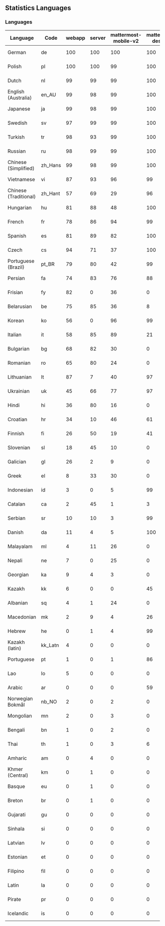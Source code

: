 ## Statistics Languages ##
###  Languages  ###
|Language|Code|webapp|server|mattermost-mobile-v2|mattermost-desktop|playbook-webapp|calls-webapp|Total|Last Modified|
|---|---|---|---|---|---|---|---|---|---|
|German|de| 100| 100| 100| 100| 0| 100| 100|2024-03-20T14:33:49.719677Z|
|Polish|pl| 100| 100| 99| 100| 0| 100| 99|2024-03-20T14:33:49.109579Z|
|Dutch|nl| 99| 99| 99| 100| 0| 100| 99|2024-03-20T14:33:45.909666Z|
|English (Australia)|en_AU| 99| 98| 99| 100| 0| 0| 99|2024-03-20T14:32:06.166921Z|
|Japanese|ja| 99| 98| 99| 100| 0| 97| 99|2024-03-20T14:33:02.246771Z|
|Swedish|sv| 97| 99| 99| 100| 0| 89| 98|2024-03-20T14:34:19.057364Z|
|Turkish|tr| 98| 93| 99| 100| 0| 100| 97|2024-03-20T14:34:25.152885Z|
|Russian|ru| 98| 99| 99| 100| 0| 68| 95|2024-03-20T14:34:04.095170Z|
|Chinese (Simplified)|zh_Hans| 99| 98| 99| 100| 0| 100| 94|2024-03-20T14:34:34.660425Z|
|Vietnamese|vi| 87| 93| 96| 99| 0| 89| 90|2024-03-20T14:34:31.379793Z|
|Chinese (Traditional)|zh_Hant| 57| 69| 29| 96| 0| 15| 87|2024-03-20T14:34:37.575088Z|
|Hungarian|hu| 81| 88| 48| 100| 0| 0| 80|2024-03-20T14:32:49.316723Z|
|French|fr| 78| 86| 94| 99| 0| 52| 79|2024-03-20T14:32:28.132457Z|
|Spanish|es| 81| 89| 82| 100| 0| 25| 78|2024-03-20T14:32:09.368884Z|
|Czech|cs| 94| 71| 37| 100| 0| 97| 78|2024-03-20T19:03:16.520709Z|
|Portuguese (Brazil)|pt_BR| 79| 80| 42| 99| 0| 89| 76|2024-03-20T14:33:55.128789Z|
|Persian|fa| 74| 83| 76| 88| 0| 0| 73|2024-03-20T14:32:18.381438Z|
|Frisian|fy| 82| 0| 36| 0| 0| 0| 72|2024-03-20T14:32:31.195358Z|
|Belarusian|be| 75| 85| 36| 8| 0| 0| 71|2024-03-20T14:31:37.961392Z|
|Korean|ko| 56| 0| 96| 99| 0| 89| 67|2024-03-20T14:33:17.238619Z|
|Italian|it| 58| 85| 89| 21| 0| 21| 67|2024-03-20T14:32:59.097775Z|
|Bulgarian|bg| 68| 82| 30| 0| 0| 0| 66|2024-03-20T14:31:40.971260Z|
|Romanian|ro| 65| 80| 24| 0| 0| 0| 63|2024-03-20T14:34:01.051266Z|
|Lithuanian|lt| 87| 7| 40| 97| 0| 80| 62|2024-03-20T14:33:26.369543Z|
|Ukrainian|uk| 45| 66| 77| 97| 0| 0| 56|2024-03-20T14:34:28.283187Z|
|Hindi|hi| 36| 80| 16| 0| 0| 0| 44|2024-03-20T14:32:42.646766Z|
|Croatian|hr| 34| 10| 46| 61| 0| 97| 35|2024-03-20T14:32:45.881379Z|
|Finnish|fi| 26| 50| 19| 41| 0| 0| 32|2024-03-20T14:32:21.546122Z|
|Slovenian|sl| 18| 45| 10| 0| 0| 0| 22|2024-03-20T14:34:10.030763Z|
|Galician|gl| 26| 2| 9| 0| 0| 0| 17|2024-03-20T14:32:34.412700Z|
|Greek|el| 8| 33| 30| 0| 0| 0| 17|2024-03-20T14:32:03.152751Z|
|Indonesian|id| 3| 0| 5| 99| 0| 0| 14|2024-03-20T14:32:52.692422Z|
|Catalan|ca| 2| 45| 1| 3| 0| 0| 13|2024-03-20T14:31:50.561613Z|
|Serbian|sr| 10| 10| 3| 99| 0| 0| 12|2024-03-20T14:34:15.756314Z|
|Danish|da| 11| 4| 5| 100| 0| 0| 11|2024-03-20T14:31:56.862035Z|
|Malayalam|ml| 4| 11| 26| 0| 0| 0| 9|2024-03-20T14:33:34.309467Z|
|Nepali|ne| 7| 0| 25| 0| 0| 0| 7|2024-03-20T14:33:43.114853Z|
|Georgian|ka| 9| 4| 3| 0| 0| 0| 7|2024-03-20T14:33:05.004838Z|
|Kazakh|kk| 6| 0| 0| 45| 0| 0| 6|2024-03-20T14:33:08.068375Z|
|Albanian|sq| 4| 1| 24| 0| 0| 0| 5|2024-03-20T14:34:12.941072Z|
|Macedonian|mk| 2| 9| 4| 26| 0| 0| 5|2024-03-20T14:33:31.681782Z|
|Hebrew|he| 0| 1| 4| 99| 0| 0| 4|2024-03-20T14:32:39.833031Z|
|Kazakh (latin)|kk_Latn| 4| 0| 0| 0| 0| 0| 4|2024-03-20T14:33:10.649213Z|
|Portuguese|pt| 1| 0| 1| 86| 0| 0| 3|2024-03-20T14:33:57.987323Z|
|Lao|lo| 5| 0| 0| 0| 0| 0| 3|2024-03-20T14:33:23.162254Z|
|Arabic|ar| 0| 0| 0| 59| 0| 0| 2|2024-03-20T14:31:34.967140Z|
|Norwegian Bokmål|nb_NO| 2| 0| 2| 0| 0| 0| 2|2024-03-20T14:33:40.005674Z|
|Mongolian|mn| 2| 0| 3| 0| 0| 0| 2|2024-03-20T14:33:37.554652Z|
|Bengali|bn| 1| 0| 2| 0| 0| 0| 1|2024-03-20T14:31:44.059099Z|
|Thai|th| 1| 0| 3| 6| 0| 0| 1|2024-03-20T14:34:22.109087Z|
|Amharic|am| 0| 4| 0| 0| 0| 0| 1|2024-03-20T14:31:31.901691Z|
|Khmer (Central)|km| 0| 1| 0| 0| 0| 0| 0|2024-03-20T14:33:14.052288Z|
|Basque|eu| 0| 1| 0| 0| 0| 0| 0|2024-03-20T14:32:15.506645Z|
|Breton|br| 0| 1| 0| 0| 0| 0| 0|2024-03-20T14:31:47.240399Z|
|Gujarati|gu| 0| 0| 0| 0| 0| 0| 0|2024-03-20T14:32:37.205668Z|
|Sinhala|si| 0| 0| 0| 0| 0| 0| 0|2024-03-20T14:34:06.754820Z|
|Latvian|lv| 0| 0| 0| 0| 0| 0| 0|2024-03-20T14:33:28.813950Z|
|Estonian|et| 0| 0| 0| 0| 0| 0| 0|2024-03-20T14:32:12.332928Z|
|Filipino|fil| 0| 0| 0| 0| 0| 0| 0|2024-03-20T14:32:24.751351Z|
|Latin|la| 0| 0| 0| 0| 0| 0| 0|2024-03-20T14:33:20.426862Z|
|Pirate|pr| 0| 0| 0| 0| 0| 0| 0|2024-03-20T14:33:51.997520Z|
|Icelandic|is| 0| 0| 0| 0| 0| 0| 0|2024-03-20T14:32:56.052824Z|
